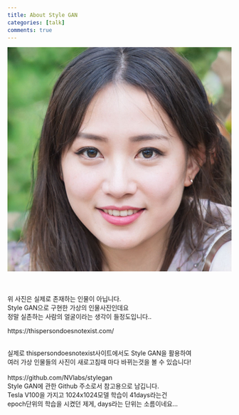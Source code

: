 ```yaml
---
title: About Style GAN
categories: [talk]
comments: true
---
```


<img src="https://github.com/junyoung9696/junyoung9696.github.io/blob/main/assets/img/gan.jpg?raw=true">
<p>
<br>
<br>
위 사진은 실제로 존재하는 인물이 아닙니다.
<br>
Style GAN으로 구현한 가상의 인물사진인데요
<br>
정말 실존하는 사람의 얼굴이라는 생각이 들정도입니다..
<br>
<p>
https://thispersondoesnotexist.com/
<p>
<br>
실제로 thispersondoesnotexist사이트에서도 Style GAN을 활용하여
<br>
여러 가상 인물들의 사진이 새로고침때 마다 바뀌는것을 볼 수 있습니다!
<br>
<br>
https://github.com/NVlabs/stylegan
<br>
Style GAN에 관한 Github 주소로서 참고용으로 남깁니다.
<br>
Tesla V100을 가지고 1024x1024모델 학습이 41days라는건
<br>
epoch단위의 학습을 시켰던 제게, days라는 단위는 소름이네요...
<br>
<br> 